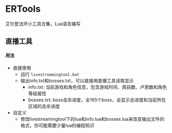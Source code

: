 # ERTools
艾尔登法环小工具合集，Lua语言编写

## 直播工具
#### 用法
* 直接使用
  + 运行 `livestreamingtool.bat`
  + 输出info.txt和bosses.txt，可以直接用直播工具读取显示
    - info.txt: 当前游戏和角色信息，包含游戏时间、周目数、卢恩数和角色等级属性
    - bosses.txt: boss击杀进度，全165个boss，会显示总进度和当前所在区域的击杀进度
* 自定义
  + 修改livestreamingtool下的lua和info.lua和bosses.lua来改变输出文件的格式，你可能需要少量lua的编程知识
